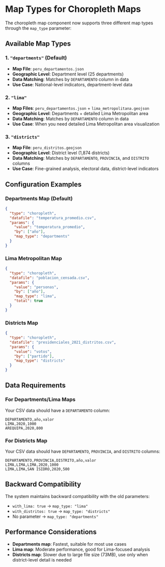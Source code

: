 # Map Types for Choropleth Maps

The choropleth map component now supports three different map types through the `map_type` parameter:

## Available Map Types

### 1. `"departments"` (Default)
- **Map File**: `peru_departamentos.json`
- **Geographic Level**: Department level (25 departments)
- **Data Matching**: Matches by `DEPARTAMENTO` column in data
- **Use Case**: National-level indicators, department-level data

### 2. `"lima"` 
- **Map Files**: `peru_departamentos.json` + `lima_metropolitana.geojson`
- **Geographic Level**: Departments + detailed Lima Metropolitan area
- **Data Matching**: Matches by `DEPARTAMENTO` column in data
- **Use Case**: When you need detailed Lima Metropolitan area visualization

### 3. `"districts"`
- **Map File**: `peru_distritos.geojson`
- **Geographic Level**: District level (1,874 districts)
- **Data Matching**: Matches by `DEPARTAMENTO`, `PROVINCIA`, and `DISTRITO` columns
- **Use Case**: Fine-grained analysis, electoral data, district-level indicators

## Configuration Examples

### Departments Map (Default)
```json
{
  "type": "choropleth",
  "datafile": "temperatura_promedio.csv",
  "params": {
    "value": "temperatura_promedio",
    "by": ["año"],
    "map_type": "departments"
  }
}
```

### Lima Metropolitan Map
```json
{
  "type": "choropleth",
  "datafile": "poblacion_censada.csv",
  "params": {
    "value": "personas",
    "by": ["año"],
    "map_type": "lima",
    "total": true
  }
}
```

### Districts Map
```json
{
  "type": "choropleth",
  "datafile": "presidenciales_2021_distritos.csv",
  "params": {
    "value": "votos",
    "by": ["partido"],
    "map_type": "districts"
  }
}
```

## Data Requirements

### For Departments/Lima Maps
Your CSV data should have a `DEPARTAMENTO` column:
```csv
DEPARTAMENTO,año,valor
LIMA,2020,1000
AREQUIPA,2020,800
```

### For Districts Map
Your CSV data should have `DEPARTAMENTO`, `PROVINCIA`, and `DISTRITO` columns:
```csv
DEPARTAMENTO,PROVINCIA,DISTRITO,año,valor
LIMA,LIMA,LIMA,2020,1000
LIMA,LIMA,SAN ISIDRO,2020,500
```

## Backward Compatibility

The system maintains backward compatibility with the old parameters:
- `with_lima: true` → `map_type: "lima"`
- `with_distritos: true` → `map_type: "districts"`
- No parameter → `map_type: "departments"`

## Performance Considerations

- **Departments map**: Fastest, suitable for most use cases
- **Lima map**: Moderate performance, good for Lima-focused analysis
- **Districts map**: Slower due to large file size (73MB), use only when district-level detail is needed 